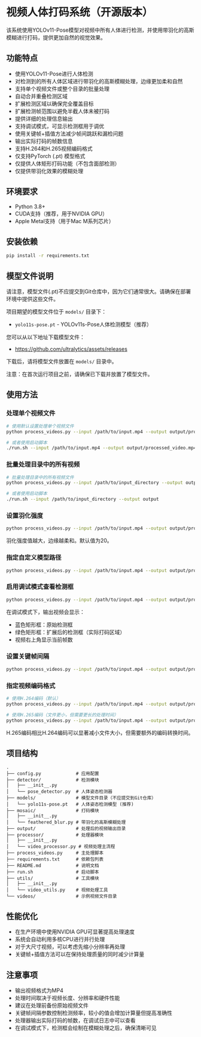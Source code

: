 # 视频人体打码系统（开源版本）

该系统使用YOLOv11-Pose模型对视频中所有人体进行检测，并使用带羽化的高斯模糊进行打码，提供更加自然的视觉效果。

## 功能特点

- 使用YOLOv11-Pose进行人体检测
- 对检测到的所有人体区域进行带羽化的高斯模糊处理，边缘更加柔和自然
- 支持单个视频文件或整个目录的批量处理
- 自动合并重叠检测区域
- 扩展检测区域以确保完全覆盖目标
- 扩展检测帧范围以避免半截人体未被打码
- 提供详细的处理信息输出
- 支持调试模式，可显示检测框用于调优
- 使用关键帧+插值方法减少帧间跳跃和漏检问题
- 输出实际打码的帧数信息
- 支持H.264和H.265视频编码格式
- 仅支持PyTorch (.pt) 模型格式
- 仅提供人体矩形打码功能（不包含面部检测）
- 仅提供带羽化效果的模糊处理

## 环境要求

- Python 3.8+
- CUDA支持（推荐，用于NVIDIA GPU）
- Apple Metal支持（用于Mac M系列芯片）

## 安装依赖

```bash
pip install -r requirements.txt
```

## 模型文件说明

请注意，模型文件(.pt)不应提交到Git仓库中，因为它们通常很大。请确保在部署环境中提供这些文件。

项目期望的模型文件位于 `models/` 目录下：
- `yolo11s-pose.pt` - YOLOv11s-Pose人体检测模型（推荐）

您可以从以下地址下载模型文件：
- https://github.com/ultralytics/assets/releases

下载后，请将模型文件放置在 `models/` 目录中。

注意：在首次运行项目之前，请确保已下载并放置了模型文件。

## 使用方法

### 处理单个视频文件

```bash
# 使用默认设置处理单个视频文件
python process_videos.py --input /path/to/input.mp4 --output output/processed_video.mp4

# 或者使用启动脚本
./run.sh --input /path/to/input.mp4 --output output/processed_video.mp4
```

### 批量处理目录中的所有视频

```bash
# 批量处理目录中的所有视频文件
python process_videos.py --input /path/to/input_directory --output output

# 或者使用启动脚本
./run.sh --input /path/to/input_directory --output output
```

### 设置羽化强度

```bash
python process_videos.py --input /path/to/input.mp4 --output output/processed_video.mp4 --blur-feather 30
```

羽化强度值越大，边缘越柔和。默认值为20。

### 指定自定义模型路径

```bash
python process_videos.py --input /path/to/input.mp4 --output output/processed_video.mp4 --pose-model /path/to/custom/yolo11s-pose.pt
```

### 启用调试模式查看检测框

```bash
python process_videos.py --input /path/to/input.mp4 --output output/processed_video.mp4 --debug
```

在调试模式下，输出视频会显示：
- 蓝色矩形框：原始检测框
- 绿色矩形框：扩展后的检测框（实际打码区域）
- 视频右上角显示当前帧数

### 设置关键帧间隔

```bash
python process_videos.py --input /path/to/input.mp4 --output output/processed_video.mp4 --keyframe-interval 10
```

### 指定视频编码格式

```bash
# 使用H.264编码（默认）
python process_videos.py --input /path/to/input.mp4 --output output/processed_video.mp4 --codec h264

# 使用H.265编码（文件更小，但需要更长的处理时间）
python process_videos.py --input /path/to/input.mp4 --output output/processed_video.mp4 --codec h265
```

H.265编码相比H.264编码可以显著减小文件大小，但需要额外的编码转换时间。

## 项目结构

```
.
├── config.py             # 应用配置
├── detector/             # 检测模块
│   ├── __init__.py
│   └── pose_detector.py  # 人体姿态检测器
├── models/               # 模型文件目录（不应提交到Git仓库）
│   └── yolo11s-pose.pt   # 人体姿态检测模型 (推荐)
├── mosaic/               # 打码模块
│   ├── __init__.py
│   └── feathered_blur.py # 带羽化的高斯模糊处理
├── output/               # 处理后的视频输出目录
├── processor/            # 处理器模块
│   ├── __init__.py
│   └── video_processor.py # 视频处理主流程
├── process_videos.py     # 主处理脚本
├── requirements.txt      # 依赖包列表
├── README.md             # 说明文档
├── run.sh                # 启动脚本
├── utils/                # 工具模块
│   ├── __init__.py
│   └── video_utils.py    # 视频处理工具
└── videos/               # 示例视频文件目录
```

## 性能优化

- 在生产环境中使用NVIDIA GPU可显著提高处理速度
- 系统会自动利用多核CPU进行并行处理
- 对于大尺寸视频，可以考虑先缩小分辨率再处理
- 关键帧+插值方法可以在保持处理质量的同时减少计算量

## 注意事项

- 输出视频格式为MP4
- 处理时间取决于视频长度、分辨率和硬件性能
- 建议在处理前备份原始视频文件
- 关键帧间隔参数控制检测频率，较小的值会增加计算量但提高准确性
- 处理器输出实际打码的帧数，在调试日志中可以查看
- 在调试模式下，检测框会绘制在模糊处理之后，确保清晰可见